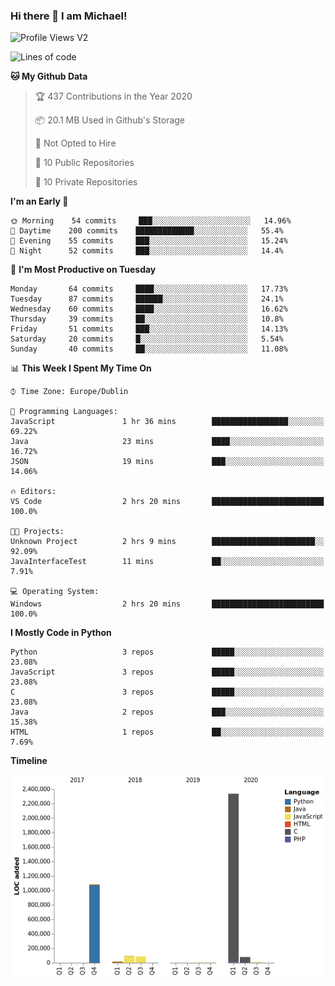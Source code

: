 ### Hi there 👋 I am Michael!

![Profile Views V2](https://komarev.com/ghpvc/?username=AppDevMichael)

<!--START_SECTION:waka-->
![Lines of code](https://img.shields.io/badge/From%20Hello%20World%20I%27ve%20Written-10.3%20million%20lines%20of%20code-blue)

**🐱 My Github Data** 

> 🏆 437 Contributions in the Year 2020
 > 
> 📦 20.1 MB Used in Github's Storage 
 > 
> 🚫 Not Opted to Hire
 > 
> 📜 10 Public Repositories
 > 
> 🔑 10 Private Repositories 

**I'm an Early 🐤** 

```text
🌞 Morning    54 commits     ███░░░░░░░░░░░░░░░░░░░░░░   14.96% 
🌆 Daytime    200 commits    █████████████░░░░░░░░░░░░   55.4% 
🌃 Evening    55 commits     ███░░░░░░░░░░░░░░░░░░░░░░   15.24% 
🌙 Night      52 commits     ███░░░░░░░░░░░░░░░░░░░░░░   14.4%

```
📅 **I'm Most Productive on Tuesday** 

```text
Monday       64 commits     ████░░░░░░░░░░░░░░░░░░░░░   17.73% 
Tuesday      87 commits     ██████░░░░░░░░░░░░░░░░░░░   24.1% 
Wednesday    60 commits     ████░░░░░░░░░░░░░░░░░░░░░   16.62% 
Thursday     39 commits     ██░░░░░░░░░░░░░░░░░░░░░░░   10.8% 
Friday       51 commits     ███░░░░░░░░░░░░░░░░░░░░░░   14.13% 
Saturday     20 commits     █░░░░░░░░░░░░░░░░░░░░░░░░   5.54% 
Sunday       40 commits     ██░░░░░░░░░░░░░░░░░░░░░░░   11.08%

```


📊 **This Week I Spent My Time On** 

```text
⌚︎ Time Zone: Europe/Dublin

💬 Programming Languages: 
JavaScript               1 hr 36 mins        █████████████████░░░░░░░░   69.22% 
Java                     23 mins             ████░░░░░░░░░░░░░░░░░░░░░   16.72% 
JSON                     19 mins             ███░░░░░░░░░░░░░░░░░░░░░░   14.06%

🔥 Editors: 
VS Code                  2 hrs 20 mins       █████████████████████████   100.0%

🐱‍💻 Projects: 
Unknown Project          2 hrs 9 mins        ███████████████████████░░   92.09% 
JavaInterfaceTest        11 mins             ██░░░░░░░░░░░░░░░░░░░░░░░   7.91%

💻 Operating System: 
Windows                  2 hrs 20 mins       █████████████████████████   100.0%

```

**I Mostly Code in Python** 

```text
Python                   3 repos             █████░░░░░░░░░░░░░░░░░░░░   23.08% 
JavaScript               3 repos             █████░░░░░░░░░░░░░░░░░░░░   23.08% 
C                        3 repos             █████░░░░░░░░░░░░░░░░░░░░   23.08% 
Java                     2 repos             ███░░░░░░░░░░░░░░░░░░░░░░   15.38% 
HTML                     1 repos             ██░░░░░░░░░░░░░░░░░░░░░░░   7.69%

```


**Timeline**

![Chart not found](https://github.com/AppDevMichael/AppDevMichael/blob/master/charts/bar_graph.png) 


<!--END_SECTION:waka-->

